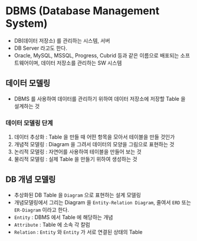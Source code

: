 # DBMS (Database Management System)

- DB(데이터 저장소) 를 관리하는 시스템, 서버
- DB Server 라고도 한다.
- Oracle, MySQL, MSSQL, Progress, Cubrid 등과 같은
  이름으로 배포되는 소프트웨어이며, 데이터 저장소를 관리하는 SW 시스템

## 데이터 모델링

- DBMS 를 사용하여 데이터를 관리하기 위하여 데이터 저장소에 저장할 Table 을 설계하는 것

### 데이터 모델링 단계

1. 데이터 추상화 : Table 을 만들 때 어떤 항목을 모아서 테이블을 만들 것인가
2. 개념적 모델링 : Diagram 을 그려서 데이터의 모양을 그림으로 표현하는 것
3. 논리적 모델링 : 자연어를 사용하여 테이블을 만들어 보는 것
4. 물리적 모델링 : 실제 Table 을 만들기 위하여 생성하는 것

## DB 개념 모델링

- 추상화된 DB Table 을 `Diagram` 으로 표현하는 설계 모델링
- 개념모델링에서 그리는 Diagram 을 `Entity-Relation Diagram`, 줄여서 `ERD` 또는 `ER-Diagram` 이라고 한다.
- `Entity` : DBMS 에서 Table 에 해당하는 개념
- `Attribute` : Table 에 소속 각 칼럼
- `Relation` : `Entity` 와 `Entity` 가 서로 연결된 상태의 Table
